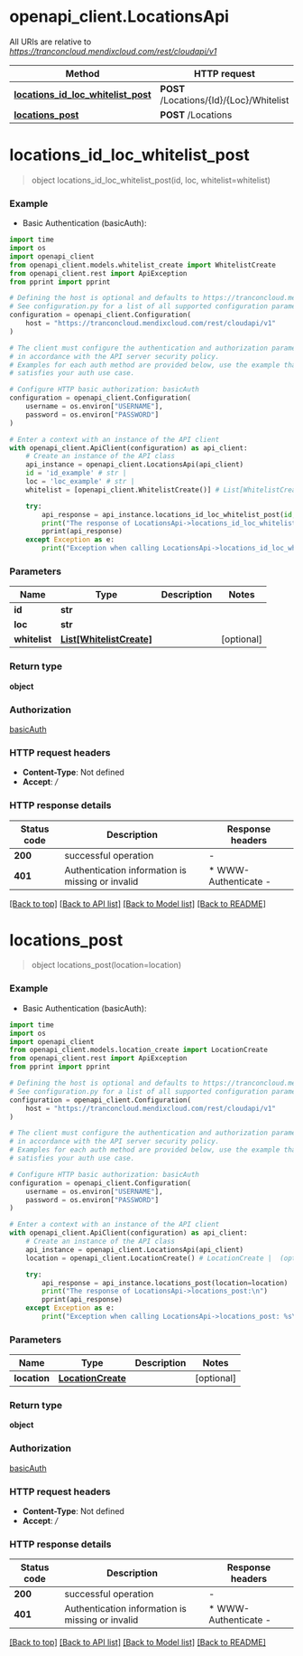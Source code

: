 # openapi_client.LocationsApi

All URIs are relative to *https://tranconcloud.mendixcloud.com/rest/cloudapi/v1*

Method | HTTP request | Description
------------- | ------------- | -------------
[**locations_id_loc_whitelist_post**](LocationsApi.md#locations_id_loc_whitelist_post) | **POST** /Locations/{Id}/{Loc}/Whitelist | 
[**locations_post**](LocationsApi.md#locations_post) | **POST** /Locations | 


# **locations_id_loc_whitelist_post**
> object locations_id_loc_whitelist_post(id, loc, whitelist=whitelist)



### Example

* Basic Authentication (basicAuth):
```python
import time
import os
import openapi_client
from openapi_client.models.whitelist_create import WhitelistCreate
from openapi_client.rest import ApiException
from pprint import pprint

# Defining the host is optional and defaults to https://tranconcloud.mendixcloud.com/rest/cloudapi/v1
# See configuration.py for a list of all supported configuration parameters.
configuration = openapi_client.Configuration(
    host = "https://tranconcloud.mendixcloud.com/rest/cloudapi/v1"
)

# The client must configure the authentication and authorization parameters
# in accordance with the API server security policy.
# Examples for each auth method are provided below, use the example that
# satisfies your auth use case.

# Configure HTTP basic authorization: basicAuth
configuration = openapi_client.Configuration(
    username = os.environ["USERNAME"],
    password = os.environ["PASSWORD"]
)

# Enter a context with an instance of the API client
with openapi_client.ApiClient(configuration) as api_client:
    # Create an instance of the API class
    api_instance = openapi_client.LocationsApi(api_client)
    id = 'id_example' # str | 
    loc = 'loc_example' # str | 
    whitelist = [openapi_client.WhitelistCreate()] # List[WhitelistCreate] |  (optional)

    try:
        api_response = api_instance.locations_id_loc_whitelist_post(id, loc, whitelist=whitelist)
        print("The response of LocationsApi->locations_id_loc_whitelist_post:\n")
        pprint(api_response)
    except Exception as e:
        print("Exception when calling LocationsApi->locations_id_loc_whitelist_post: %s\n" % e)
```



### Parameters

Name | Type | Description  | Notes
------------- | ------------- | ------------- | -------------
 **id** | **str**|  | 
 **loc** | **str**|  | 
 **whitelist** | [**List[WhitelistCreate]**](WhitelistCreate.md)|  | [optional] 

### Return type

**object**

### Authorization

[basicAuth](../README.md#basicAuth)

### HTTP request headers

 - **Content-Type**: Not defined
 - **Accept**: */*

### HTTP response details
| Status code | Description | Response headers |
|-------------|-------------|------------------|
**200** | successful operation |  -  |
**401** | Authentication information is missing or invalid |  * WWW-Authenticate -  <br>  |

[[Back to top]](#) [[Back to API list]](../README.md#documentation-for-api-endpoints) [[Back to Model list]](../README.md#documentation-for-models) [[Back to README]](../README.md)

# **locations_post**
> object locations_post(location=location)



### Example

* Basic Authentication (basicAuth):
```python
import time
import os
import openapi_client
from openapi_client.models.location_create import LocationCreate
from openapi_client.rest import ApiException
from pprint import pprint

# Defining the host is optional and defaults to https://tranconcloud.mendixcloud.com/rest/cloudapi/v1
# See configuration.py for a list of all supported configuration parameters.
configuration = openapi_client.Configuration(
    host = "https://tranconcloud.mendixcloud.com/rest/cloudapi/v1"
)

# The client must configure the authentication and authorization parameters
# in accordance with the API server security policy.
# Examples for each auth method are provided below, use the example that
# satisfies your auth use case.

# Configure HTTP basic authorization: basicAuth
configuration = openapi_client.Configuration(
    username = os.environ["USERNAME"],
    password = os.environ["PASSWORD"]
)

# Enter a context with an instance of the API client
with openapi_client.ApiClient(configuration) as api_client:
    # Create an instance of the API class
    api_instance = openapi_client.LocationsApi(api_client)
    location = openapi_client.LocationCreate() # LocationCreate |  (optional)

    try:
        api_response = api_instance.locations_post(location=location)
        print("The response of LocationsApi->locations_post:\n")
        pprint(api_response)
    except Exception as e:
        print("Exception when calling LocationsApi->locations_post: %s\n" % e)
```



### Parameters

Name | Type | Description  | Notes
------------- | ------------- | ------------- | -------------
 **location** | [**LocationCreate**](LocationCreate.md)|  | [optional] 

### Return type

**object**

### Authorization

[basicAuth](../README.md#basicAuth)

### HTTP request headers

 - **Content-Type**: Not defined
 - **Accept**: */*

### HTTP response details
| Status code | Description | Response headers |
|-------------|-------------|------------------|
**200** | successful operation |  -  |
**401** | Authentication information is missing or invalid |  * WWW-Authenticate -  <br>  |

[[Back to top]](#) [[Back to API list]](../README.md#documentation-for-api-endpoints) [[Back to Model list]](../README.md#documentation-for-models) [[Back to README]](../README.md)

